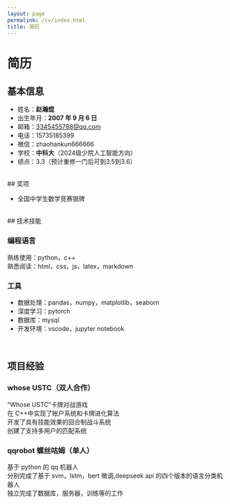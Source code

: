 ```yaml
---
layout: page
permalink: /cv/index.html
title: 简历
---
```


# 简历

## 基本信息

- 姓名：**赵瀚焜**
- 出生年月：**2007 年 9 月 6 日**
- 邮箱：3345455788@qq.com
- 电话：15735185399
- 微信：zhaohankun666666
- 学校：**中科大**（2024级少院人工智能方向）
- 绩点：3.3（预计重修一门后可到3.5到3.6）

<br>
## 奖项


  - 全国中学生数学竞赛银牌

<br>
## 技术技能

### 编程语言

熟练使用：python，c++<br>
熟悉阅读：html，css，js，latex，markdown

### 工具

- 数据处理：pandas，numpy，matplotlib，seaborn
- 深度学习：pytorch
- 数据库：mysql
- 开发环境：vscode，jupyter notebook

<br>

## 项目经验

### whose USTC（双人合作）

“Whose USTC”卡牌对战游戏<br>
在 C++中实现了账户系统和卡牌进化算法<br>
开发了具有技能效果的回合制战斗系统<br>
创建了支持多用户的匹配系统

### qqrobot 螺丝咕姆（单人）

基于 python 的 qq 机器人<br>
分别完成了基于 svm，lstm，bert 微调,deepseek api 的四个版本的语言分类机器人<br>
独立完成了数据库，服务器，训练等的工作<br>
